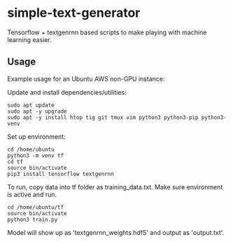 # simple-text-generator
Tensorflow + textgenrnn based scripts to make playing with machine learning easier.

## Usage
Example usage for an Ubuntu AWS non-GPU instance:

Update and install dependencies/utilities:
~~~
sudo apt update
sudo apt -y upgrade
sudo apt -y install htop tig git tmux vim python3 python3-pip python3-venv
~~~

Set up environment:
~~~
cd /home/ubuntu
python3 -m venv tf
cd tf
source bin/activate
pip3 install tensorflow textgenrnn
~~~

To run, copy data into tf folder as training_data.txt.  Make sure environment is active and run.  

~~~
cd /home/ubuntu/tf
source bin/activate
python3 train.py
~~~

Model will show up as 'textgenrnn_weights.hdf5' and output as 'output.txt'.

